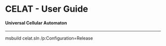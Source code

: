 # CELAT - User Guide

#### Universal Cellular Automaton

---

msbuild celat.sln /p:Configuration=Release


